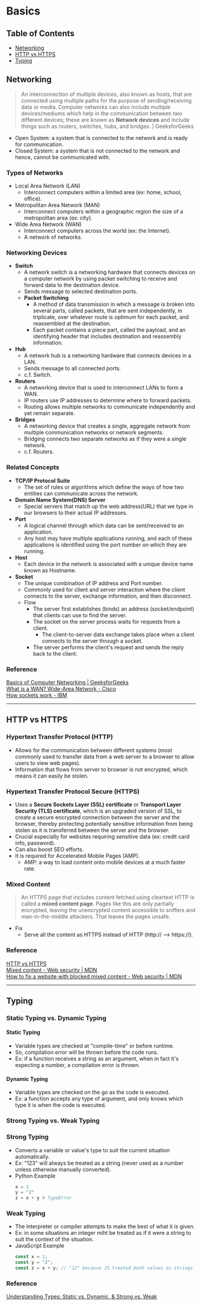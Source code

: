 # Basics

## Table of Contents
- [Networking](#networking)
- [HTTP vs HTTPS](#http-vs-https)
- [Typing](#typing)

## Networking
> An interconnection of multiple devices, also known as hosts, that are connected using multiple paths for the purpose of sending/receiving data or media. Computer networks can also include multiple devices/mediums which help in the communication between two different devices; these are known as **Network devices** and include things such as routers, switches, hubs, and bridges. | GeeksforGeeks
- Open System: a system that is connected to the network and is ready for communication.
- Closed System: a system that is not connected to the network and hence, cannot be communicated with.
### Types of Networks
- Local Area Network (LAN)
  - Interconnect computers within a limited area (ex: home, school, office).
- Metropolitan Area Network (MAN)
  - Interconnect computers within a geographic region the size of a metropolitan area (ex: city).
- Wide Area Network (WAN)
  - Interconnect computers across the world (ex: the Internet).
  - A network of networks.
### Networking Devices
- **Switch**
  - A network switch is a networking hardware that connects devices on a computer network by using packet switching to receive and forward data to the destination device.
  - Sends message to selected destination ports.
  - **Packet Switching**
    - A method of data transmission in which a message is broken into several parts, called packets, that are sent independently, in triplicate, over whatever route is optimum for each packet, and reassembled at the destination.
    - Each packet contains a piece part, called the payload, and an identifying header that includes destination and reassembly information.
- **Hub**
  - A network hub is a networking hardware that connects devices in a LAN.
  - Sends message to all connected ports.
  - c.f. Switch.
- **Routers**
  - A networking device that is used to interconnect LANs to form a WAN.
  - IP routers use IP addresses to determine where to forward packets.
  - Routing allows multiple networks to communicate independently and yet remain separate.
- **Bridges**
  - A networking device that creates a single, aggregate network from multiple communication networks or network segments.
  - Bridging connects two separate networks as if they were a single network.
  - c.f. Routers.
### Related Concepts
- **TCP/IP Protocol Suite**
  - The set of rules or algorithms which define the ways of how two entities can communicate across the network.
- **Domain Name System(DNS) Server**
  - Special servers that match up the web address(URL) that we type in our browsers to their actual IP addresses.
- **Port**
  - A logical channel through which data can be sent/received to an application.
  - Any host may have multiple applications running, and each of these applications is identified using the port number on which they are running.
- **Host**
  - Each device in the network is associated with a unique device name known as Hostname.
- **Socket**
  - The unique combination of IP address and Port number.
  - Commonly used for client and server interaction where the client connects to the server, exchange information, and then disconnect.
  - Flow
    - The server first establishes (binds) an address (socket/endpoint) that clients can use to find the server.
    - The socket on the server process waits for requests from a client.
      - The client-to-server data exchange takes place when a client connects to the server through a socket.
    - The server performs the client's request and sends the reply back to the client.
### Reference
[Basics of Computer Networking | GeeksforGeeks](https://www.geeksforgeeks.org/basics-computer-networking/)  
[What is a WAN? Wide-Area Network - Cisco](https://www.cisco.com/c/en/us/products/switches/what-is-a-wan-wide-area-network.html#~types)  
[How sockets work - IBM](https://www.ibm.com/docs/en/i/7.3?topic=programming-how-sockets-work)  

---

## HTTP vs HTTPS
### Hypertext Transfer Protocol (HTTP)
- Allows for the communication between different systems (most commonly used to transfer data from a web server to a browser to allow users to view web pages).
- Information that flows from server to browser is not encrypted, which means it can easily be stolen.
### Hypertext Transfer Protocol Secure (HTTPS)
- Uses a **Secure Sockets Layer (SSL) certificate** or **Transport Layer Security (TLS) certificate**, which is an upgraded version of SSL, to create a secure encrypted connection between the server and the browser, thereby protecting potentially sensitive information from being stolen as it is transferred between the server and the browser.
- Crucial especially for websites requiring sensitive data (ex: credit card info, password).
- Can also boost SEO efforts.
- It is required for Accelerated Mobile Pages (AMP).
  - AMP: a way to load content onto mobile devices at a much faster rate.
### Mixed Content
> An HTTPS page that includes content fetched using cleartext HTTP is called a **mixed content page**. Pages like this are only partially encrypted, leaving the unencrypted content accessible to sniffers and man-in-the-middle attackers. That leaves the pages unsafe.
- Fix
  - Serve all the content as HTTPS instead of HTTP (http:// --> https://).
### Reference
[HTTP vs HTTPS](https://seopressor.com/blog/http-vs-https/)  
[Mixed content - Web security | MDN](https://developer.mozilla.org/en-US/docs/Web/Security/Mixed_content)  
[How to fix a website with blocked mixed content - Web security | MDN](https://developer.mozilla.org/en-US/docs/Web/Security/Mixed_content/How_to_fix_website_with_mixed_content)

---

## Typing
### Static Typing vs. Dynamic Typing
#### Static Typing
- Variable types are checked at "compile-time" or before runtime.
- So, compilation error will be thrown before the code runs.
- Ex: if a function receives a string as an argument, when in fact it's expecting a number, a compilation error is thrown.
#### Dynamic Typing
- Variable types are checked on the go as the code is executed.
- Ex: a function accepts any type of argument, and only knows which type it is when the code is executed.
### Strong Typing vs. Weak Typing
### Strong Typing
- Converts a variable or value's type to suit the current situation automatically.
- Ex: "123" will always be treated as a string (never used as a number unless otherwise manually converted).
- Python Example
  ```py
  x = 1
  y = "2"
  z = x + y # TypeError
  ```
### Weak Typing
- The interpreter or compiler attempts to make the best of what it is given.
- Ex: in some situations an integer miht be treated as if it were a string to suit the context of the situation.
- JavaScript Example
  ```js
  const x = 1;
  const y = "2";
  const z = x + y; // "12" because JS treated both values as strings and concatenated them together.
  ```
### Reference
[Understanding Types: Static vs. Dynamic, & Strong vs. Weak](https://medium.com/@cpave3/understanding-types-static-vs-dynamic-strong-vs-weak-88a4e1f0ed5f)
